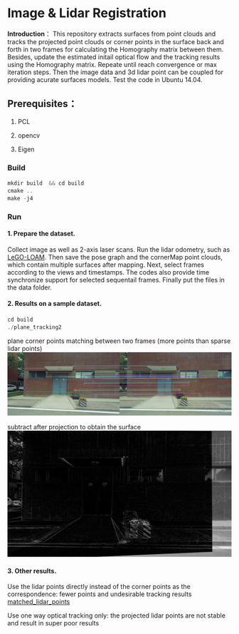 # Image & Lidar Registration

**Introduction**：
This repository extracts surfaces from point clouds and tracks the projected point clouds or corner points in the surface back and forth in two frames for calculating the Homography matrix between them. Besides, update the estimated initail optical flow and the tracking results using the Homography matrix. Repeate until reach convergence or max iteration steps. Then the image data and 3d lidar point can be coupled for providing acurate surfaces models. Test the code in Ubuntu 14.04.

## Prerequisites：

1. PCL

2. opencv

3. Eigen

### Build

```c++
mkdir build  && cd build
cmake ..
make -j4
```

### Run
#### 1. Prepare the dataset.

Collect image as well as 2-axis laser scans. Run the lidar odometry, such as [LeGO-LOAM](https://github.com/RobustFieldAutonomyLab/LeGO-LOAM). Then save the pose graph and the cornerMap point clouds, which contain multiple surfaces after mapping. Next, select frames according to the views and timestamps. The codes also provide time synchronize support for selected sequentail frames. Finally put the files in the data folder.

#### 2. Results on a sample dataset.
```c++
cd build
./plane_tracking2
```
plane corner points matching between two frames (more points than sparse lidar points)
![matched_corner_points](support_files/matches_corner.png)

subtract after projection to obtain the surface
![surface](support_files/diff_corner.png)

#### 3. Other results.

Use the lidar points directly instead of the corner points as the correspondence: fewer points and undesirable tracking results
[matched_lidar_points](support_files/matches_medium.png)

Use one way optical tracking only: the projected lidar points are not stable and result in super poor results  

